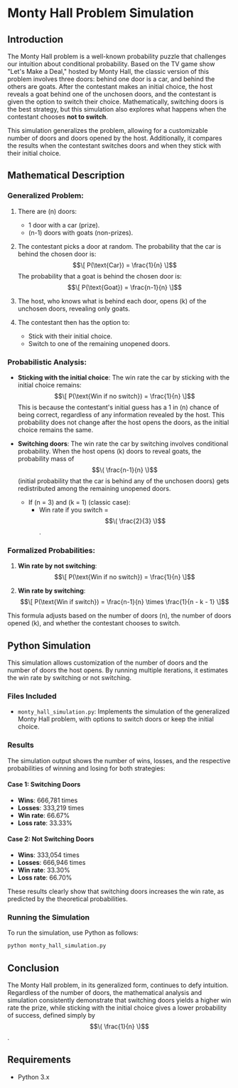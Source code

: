 # Monty Hall Problem Simulation

## Introduction
The Monty Hall problem is a well-known probability puzzle that challenges our intuition about conditional probability. Based on the TV game show "Let's Make a Deal," hosted by Monty Hall, the classic version of this problem involves three doors: behind one door is a car, and behind the others are goats. After the contestant makes an initial choice, the host reveals a goat behind one of the unchosen doors, and the contestant is given the option to switch their choice. Mathematically, switching doors is the best strategy, but this simulation also explores what happens when the contestant chooses **not to switch**.

This simulation generalizes the problem, allowing for a customizable number of doors and doors opened by the host. Additionally, it compares the results when the contestant switches doors and when they stick with their initial choice.

## Mathematical Description
### Generalized Problem:
1. There are \(n\) doors:
   - 1 door with a car (prize).
   - \(n-1\) doors with goats (non-prizes).

2. The contestant picks a door at random. The probability that the car is behind the chosen door is:
   $$\[
   P(\text{Car}) = \frac{1}{n}
   \]$$
   The probability that a goat is behind the chosen door is:
   $$\[
   P(\text{Goat}) = \frac{n-1}{n}
   \]$$

3. The host, who knows what is behind each door, opens \(k\) of the unchosen doors, revealing only goats.

4. The contestant then has the option to:
   - Stick with their initial choice.
   - Switch to one of the remaining unopened doors.

### Probabilistic Analysis:
- **Sticking with the initial choice**: The win rate the car by sticking with the initial choice remains:
   $$\[
   P(\text{Win if no switch}) = \frac{1}{n}
   \]$$
   This is because the contestant's initial guess has a 1 in \(n\) chance of being correct, regardless of any information revealed by the host. This probability does not change after the host opens the doors, as the initial choice remains the same.

- **Switching doors**: The win rate the car by switching involves conditional probability. When the host opens \(k\) doors to reveal goats, the probability mass of $$\( \frac{n-1}{n} \)$$ (initial probability that the car is behind any of the unchosen doors) gets redistributed among the remaining unopened doors.
  - If \(n = 3\) and \(k = 1\) (classic case):
    - Win rate if you switch = $$\( \frac{2}{3} \)$$.

### Formalized Probabilities:
1. **Win rate by not switching**:
   $$\[
   P(\text{Win if no switch}) = \frac{1}{n}
   \]$$

2. **Win rate by switching**:
   $$\[
   P(\text{Win if switch}) = \frac{n-1}{n} \times \frac{1}{n - k - 1}
   \]$$
   
This formula adjusts based on the number of doors \(n\), the number of doors opened \(k\), and whether the contestant chooses to switch.

## Python Simulation
This simulation allows customization of the number of doors and the number of doors the host opens. By running multiple iterations, it estimates the win rate by switching or not switching.

### Files Included
- `monty_hall_simulation.py`: Implements the simulation of the generalized Monty Hall problem, with options to switch doors or keep the initial choice.

### Results
The simulation output shows the number of wins, losses, and the respective probabilities of winning and losing for both strategies:

#### Case 1: Switching Doors
- **Wins**: 666,781 times
- **Losses**: 333,219 times
- **Win rate**: 66.67%
- **Loss rate**: 33.33%
#### Case 2: Not Switching Doors
- **Wins**: 333,054 times
- **Losses**: 666,946 times
- **Win rate**: 33.30%
- **Loss rate**: 66.70%

These results clearly show that switching doors increases the win rate, as predicted by the theoretical probabilities.

### Running the Simulation
To run the simulation, use Python as follows:
```bash
python monty_hall_simulation.py
```

## Conclusion
The Monty Hall problem, in its generalized form, continues to defy intuition. Regardless of the number of doors, the mathematical analysis and simulation consistently demonstrate that switching doors yields a higher win rate the prize, while sticking with the initial choice gives a lower probability of success, defined simply by $$\( \frac{1}{n} \)$$.

## Requirements
- Python 3.x
